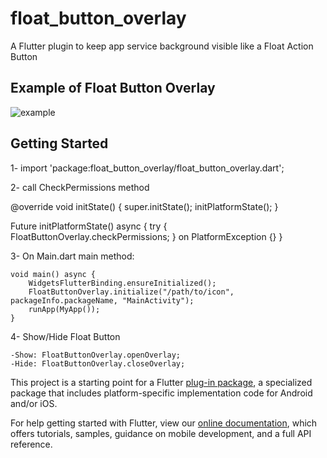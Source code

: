 # float_button_overlay

A Flutter plugin to keep app service background visible like a Float Action Button

## Example of Float Button Overlay

![example](https://raw.githubusercontent.com/niltondiniz/float_button_overlay/main/example/assets/example_2.gif "example")

## Getting Started

1- import 'package:float_button_overlay/float_button_overlay.dart';

2- call CheckPermissions method

  @override
  void initState() {
    super.initState();
    initPlatformState();
  }

  Future<void> initPlatformState() async {
    try {
      FloatButtonOverlay.checkPermissions;
    } on PlatformException {}
  }

3- On Main.dart main method:

    void main() async {
        WidgetsFlutterBinding.ensureInitialized();  
        FloatButtonOverlay.initialize("/path/to/icon", packageInfo.packageName, "MainActivity");
        runApp(MyApp());
    }

4- Show/Hide Float Button

    -Show: FloatButtonOverlay.openOverlay;
    -Hide: FloatButtonOverlay.closeOverlay;

This project is a starting point for a Flutter
[plug-in package](https://flutter.dev/developing-packages/),
a specialized package that includes platform-specific implementation code for
Android and/or iOS.

For help getting started with Flutter, view our
[online documentation](https://flutter.dev/docs), which offers tutorials,
samples, guidance on mobile development, and a full API reference.

